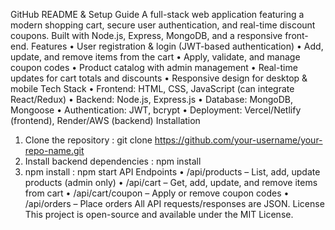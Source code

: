 GitHub README & Setup Guide
A full-stack web application featuring a modern shopping cart, secure user authentication, and real-time discount coupons. Built with Node.js, Express, MongoDB, and a responsive front-end.
Features
•	User registration & login (JWT-based authentication)
•	Add, update, and remove items from the cart
•	Apply, validate, and manage coupon codes
•	Product catalog with admin management
•	Real-time updates for cart totals and discounts
•	Responsive design for desktop & mobile
Tech Stack
•	Frontend: HTML, CSS, JavaScript (can integrate React/Redux)
•	Backend: Node.js, Express.js
•	Database: MongoDB, Mongoose
•	Authentication: JWT, bcrypt
•	Deployment: Vercel/Netlify (frontend), Render/AWS (backend)
Installation
1.	Clone the repository : git clone https://github.com/your-username/your-repo-name.git
2.	Install backend dependencies :  npm install
3.	npm install : npm start
API Endpoints
•	/api/products – List, add, update products (admin only)
•	/api/cart – Get, add, update, and remove items from cart
•	/api/cart/coupon – Apply or remove coupon codes
•	/api/orders – Place orders
All API requests/responses are JSON.
License
This project is open-source and available under the MIT License.
